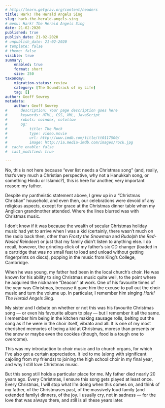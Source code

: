 ```yaml
---
# http://learn.getgrav.org/content/headers
title: Hark! The Herald Angels Sing
slug: hark-the-herald-angels-sing
# menu: Hark! The Herald Angels Sing
date: 21-02-2020
published: true
publish_date: 21-02-2020
# unpublish_date: 21-02-2020
# template: false
# theme: false
visible: true
summary:
    enabled: true
    format: short
    size: 250
taxonomy:
    migration-status: review
    category: [The Soundtrack of my Life]
    tag: []
author: Geoff Sowrey
metadata:
    author: Geoff Sowrey
#      description: Your page description goes here
#      keywords: HTML, CSS, XML, JavaScript
#      robots: noindex, nofollow
#      og:
#          title: The Rock
#          type: video.movie
#          url: http://www.imdb.com/title/tt0117500/
#          image: http://ia.media-imdb.com/images/rock.jpg
#  cache_enable: false
#  last_modified: true

---
```


No, this is not here because “ever list needs a Christmas song” (and, really, that’s very much a Christian perspective, why not a Hanukkah song, or something Hindu or Islamic?), this is here for another, very important reason: my father.

Despite my pantheistic statement above, I grew up in a “Christmas Christian” household, and even then, our celebrations were devoid of any religious aspects, except for grace at the Christmas dinner table when my Anglican grandmother attended. Where the lines blurred was with Christmas music.

I don’t know if it was because the wealth of secular Christmas holiday music had yet to arrive when I was a kid (certainly, there wasn’t much on the radio back then, other than *Frosty the Snowman* and *Rudolph the Red-Nosed Reindeer*) or just that my family didn’t listen to anything else. I do recall, however, the grinding-click of my father’s six CD changer (loaded in a cartridge that was no small feat to load and unload without getting fingerprints on discs), popping in the music from King’s College, Cambridge.

When he was young, my father had been in the local church’s choir. He was known for his ability to sing Christmas music quite well, to the point where he acquired the nickname “Deacon” at work. One of his favourite times of the year was Christmas, because it gave him the excuse to pull out the choir music and turn the volume up. In particular, I remember him singing *Hark! The Herald Angels Sing*.

My sister and I debate on whether or not this was his favourite Christmas song — or even his favourite album to play — but I remember it all the same. I remember him being in the kitchen making sausage rolls, belting out the song as if he were in the choir itself, vibrato and all. It is one of my most cherished memories of being a kid at Christmas, moreso than presents or the snow or maybe even the cookies (though, food is a tough one to overcome).

This was my introduction to choir music and to church organs, for which I’ve also got a certain appreciation. It led to me (along with significant cajoling from my friends) to joining the high school choir in my final year, and why I still love Christmas music.

But this song still holds a particular place for me. My father died nearly 20 years ago. Every Christmas, I ensure this song gets played at least once. Every Christmas, I will stop what I’m doing when this comes on, and think of my father, of the Christmases past, of the massively loud family (and extended family) dinners, of the joy. I usually cry, not in sadness — for the love that was always there, and still is all these years later.